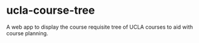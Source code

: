 # ucla-course-tree
A web app to display the course requisite tree of UCLA courses to aid with course planning.
